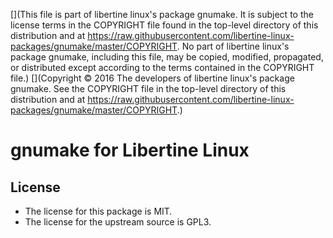 [](This file is part of libertine linux's package gnumake. It is subject to the license terms in the COPYRIGHT file found in the top-level directory of this distribution and at https://raw.githubusercontent.com/libertine-linux-packages/gnumake/master/COPYRIGHT. No part of libertine linux's package gnumake, including this file, may be copied, modified, propagated, or distributed except according to the terms contained in the COPYRIGHT file.)
[](Copyright © 2016 The developers of libertine linux's package gnumake. See the COPYRIGHT file in the top-level directory of this distribution and at https://raw.githubusercontent.com/libertine-linux-packages/gnumake/master/COPYRIGHT.)

# gnumake for Libertine Linux

## License

* The license for this package is MIT.
* The license for the upstream source is GPL3.
